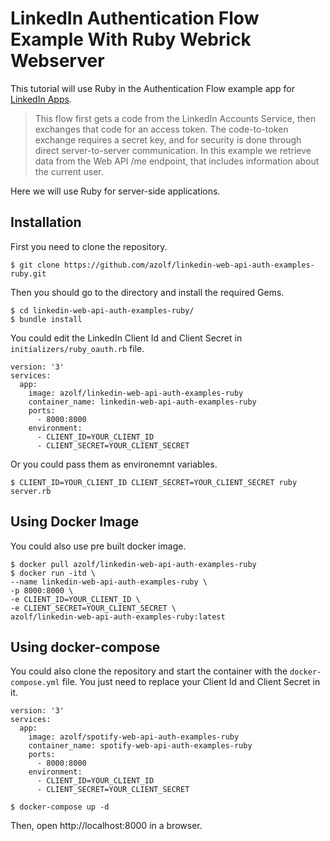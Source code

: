 # LinkedIn Authentication Flow Example With Ruby Webrick Webserver

This tutorial will use Ruby in the Authentication Flow example app for [LinkedIn Apps](https://developer.linkedin.com/).

> This flow first gets a code from the LinkedIn Accounts Service, then exchanges that code for an access token. The code-to-token exchange requires a secret key, and for security is done through direct server-to-server communication.
In this example we retrieve data from the Web API /me endpoint, that includes information about the current user.

Here we will use Ruby for server-side applications.

## Installation
First you need to clone the repository.
```
$ git clone https://github.com/azolf/linkedin-web-api-auth-examples-ruby.git
```
Then you should go to the directory and install the required Gems.
```
$ cd linkedin-web-api-auth-examples-ruby/
$ bundle install
```

You could edit the LinkedIn Client Id and Client Secret in `initializers/ruby_oauth.rb` file.
```
version: '3'
services:
  app:
    image: azolf/linkedin-web-api-auth-examples-ruby
    container_name: linkedin-web-api-auth-examples-ruby
    ports:
      - 8000:8000
    environment:
      - CLIENT_ID=YOUR_CLIENT_ID
      - CLIENT_SECRET=YOUR_CLIENT_SECRET
```

Or you could pass them as environemnt variables.
```
$ CLIENT_ID=YOUR_CLIENT_ID CLIENT_SECRET=YOUR_CLIENT_SECRET ruby server.rb
```

## Using Docker Image
You could also use pre built docker image.

```
$ docker pull azolf/linkedin-web-api-auth-examples-ruby
$ docker run -itd \
--name linkedin-web-api-auth-examples-ruby \
-p 8000:8000 \
-e CLIENT_ID=YOUR_CLIENT_ID \
-e CLIENT_SECRET=YOUR_CLIENT_SECRET \
azolf/linkedin-web-api-auth-examples-ruby:latest
```

## Using docker-compose
You could also clone the repository and start the container with the `docker-compose.yml` file. You just need to replace your Client Id and Client Secret in it.
```
version: '3'
services:
  app:
    image: azolf/spotify-web-api-auth-examples-ruby
    container_name: spotify-web-api-auth-examples-ruby
    ports:
      - 8000:8000
    environment:
      - CLIENT_ID=YOUR_CLIENT_ID
      - CLIENT_SECRET=YOUR_CLIENT_SECRET
```

```
$ docker-compose up -d
```

Then, open http://localhost:8000 in a browser.